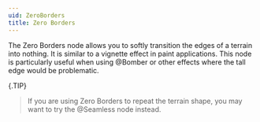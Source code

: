 ```yaml
---
uid: ZeroBorders
title: Zero Borders
---
```


The Zero Borders node allows you to softly transition the edges of a terrain into nothing. It is similar to a vignette effect in paint applications. This node is particularly useful when using @Bomber or other effects where the tall edge would be problematic.

{.TIP}
> If you are using Zero Borders to repeat the terrain shape, you may want to try the @Seamless node instead.